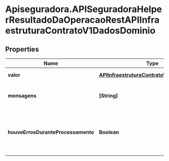 # Apiseguradora.APISeguradoraHelperResultadoDaOperacaoRestAPIInfraestruturaContratoV1DadosDominio

## Properties
Name | Type | Description | Notes
------------ | ------------- | ------------- | -------------
**valor** | [**APIInfraestruturaContratoV1DadosDominio**](APIInfraestruturaContratoV1DadosDominio.md) | Valor da Operação | [optional] 
**mensagens** | **[String]** | Mensagens de contexto da operação | [optional] 
**houveErrosDuranteProcessamento** | **Boolean** | Indicador se a operação foi concluída com sucesso | [optional] 


